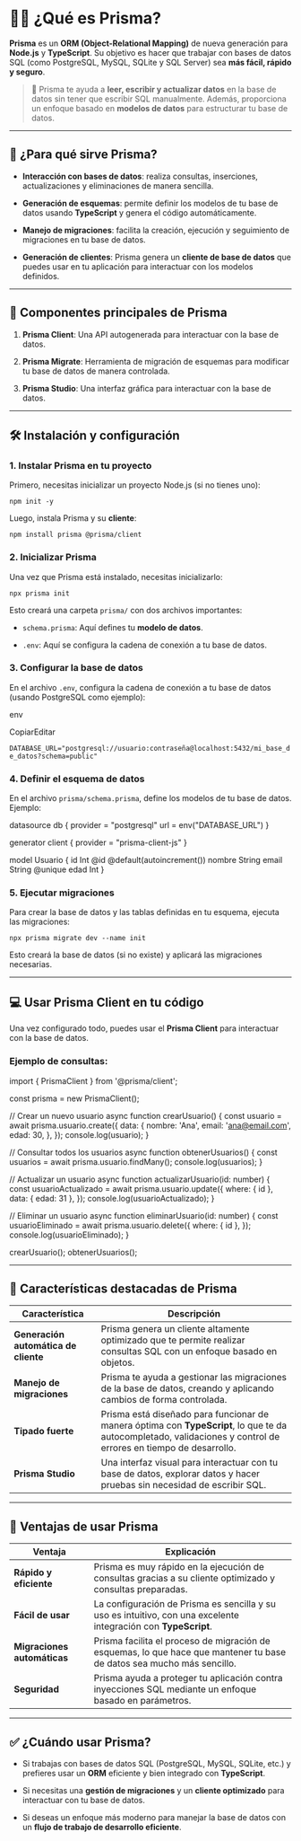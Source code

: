 # 🧑‍💻 ¿Qué es Prisma?

**Prisma** es un **ORM (Object-Relational Mapping)** de nueva generación para **Node.js** y **TypeScript**. Su objetivo es hacer que trabajar con bases de datos SQL (como PostgreSQL, MySQL, SQLite y SQL Server) sea **más fácil, rápido y seguro**.

> 📌 Prisma te ayuda a **leer, escribir y actualizar datos** en la base de datos sin tener que escribir SQL manualmente. Además, proporciona un enfoque basado en **modelos de datos** para estructurar tu base de datos.

---

## 🎯 ¿Para qué sirve Prisma?

- **Interacción con bases de datos**: realiza consultas, inserciones, actualizaciones y eliminaciones de manera sencilla.
    
- **Generación de esquemas**: permite definir los modelos de tu base de datos usando **TypeScript** y genera el código automáticamente.
    
- **Manejo de migraciones**: facilita la creación, ejecución y seguimiento de migraciones en tu base de datos.
    
- **Generación de clientes**: Prisma genera un **cliente de base de datos** que puedes usar en tu aplicación para interactuar con los modelos definidos.
    

---

## 🧱 Componentes principales de Prisma

1. **Prisma Client**: Una API autogenerada para interactuar con la base de datos.
    
2. **Prisma Migrate**: Herramienta de migración de esquemas para modificar tu base de datos de manera controlada.
    
3. **Prisma Studio**: Una interfaz gráfica para interactuar con la base de datos.
    

---

## 🛠️ Instalación y configuración

### 1. Instalar Prisma en tu proyecto

Primero, necesitas inicializar un proyecto Node.js (si no tienes uno):

`npm init -y`

Luego, instala Prisma y su **cliente**:

`npm install prisma @prisma/client`

### 2. Inicializar Prisma

Una vez que Prisma está instalado, necesitas inicializarlo:

`npx prisma init`

Esto creará una carpeta `prisma/` con dos archivos importantes:

- `schema.prisma`: Aquí defines tu **modelo de datos**.
    
- `.env`: Aquí se configura la cadena de conexión a tu base de datos.
    

### 3. Configurar la base de datos

En el archivo `.env`, configura la cadena de conexión a tu base de datos (usando PostgreSQL como ejemplo):

env

CopiarEditar

`DATABASE_URL="postgresql://usuario:contraseña@localhost:5432/mi_base_de_datos?schema=public"`

### 4. Definir el esquema de datos

En el archivo `prisma/schema.prisma`, define los modelos de tu base de datos. Ejemplo:

datasource db {
  provider = "postgresql"
  url      = env("DATABASE_URL")
}

generator client {
  provider = "prisma-client-js"
}

model Usuario {
  id       Int    @id @default(autoincrement())
  nombre   String
  email    String @unique
  edad     Int
}


### 5. Ejecutar migraciones

Para crear la base de datos y las tablas definidas en tu esquema, ejecuta las migraciones:

`npx prisma migrate dev --name init`

Esto creará la base de datos (si no existe) y aplicará las migraciones necesarias.

---

## 💻 Usar Prisma Client en tu código

Una vez configurado todo, puedes usar el **Prisma Client** para interactuar con la base de datos.

### Ejemplo de consultas:

import { PrismaClient } from '@prisma/client';

const prisma = new PrismaClient();

// Crear un nuevo usuario
async function crearUsuario() {
  const usuario = await prisma.usuario.create({
    data: {
      nombre: 'Ana',
      email: 'ana@email.com',
      edad: 30,
    },
  });
  console.log(usuario);
}

// Consultar todos los usuarios
async function obtenerUsuarios() {
  const usuarios = await prisma.usuario.findMany();
  console.log(usuarios);
}

// Actualizar un usuario
async function actualizarUsuario(id: number) {
  const usuarioActualizado = await prisma.usuario.update({
    where: { id },
    data: { edad: 31 },
  });
  console.log(usuarioActualizado);
}

// Eliminar un usuario
async function eliminarUsuario(id: number) {
  const usuarioEliminado = await prisma.usuario.delete({
    where: { id },
  });
  console.log(usuarioEliminado);
}

crearUsuario();
obtenerUsuarios();


---

## 🌟 Características destacadas de Prisma

|Característica|Descripción|
|---|---|
|**Generación automática de cliente**|Prisma genera un cliente altamente optimizado que te permite realizar consultas SQL con un enfoque basado en objetos.|
|**Manejo de migraciones**|Prisma te ayuda a gestionar las migraciones de la base de datos, creando y aplicando cambios de forma controlada.|
|**Tipado fuerte**|Prisma está diseñado para funcionar de manera óptima con **TypeScript**, lo que te da autocompletado, validaciones y control de errores en tiempo de desarrollo.|
|**Prisma Studio**|Una interfaz visual para interactuar con tu base de datos, explorar datos y hacer pruebas sin necesidad de escribir SQL.|

---

## 🧠 Ventajas de usar Prisma

|Ventaja|Explicación|
|---|---|
|**Rápido y eficiente**|Prisma es muy rápido en la ejecución de consultas gracias a su cliente optimizado y consultas preparadas.|
|**Fácil de usar**|La configuración de Prisma es sencilla y su uso es intuitivo, con una excelente integración con **TypeScript**.|
|**Migraciones automáticas**|Prisma facilita el proceso de migración de esquemas, lo que hace que mantener tu base de datos sea mucho más sencillo.|
|**Seguridad**|Prisma ayuda a proteger tu aplicación contra inyecciones SQL mediante un enfoque basado en parámetros.|

---

## ✅ ¿Cuándo usar Prisma?

- Si trabajas con bases de datos SQL (PostgreSQL, MySQL, SQLite, etc.) y prefieres usar un **ORM** eficiente y bien integrado con **TypeScript**.
    
- Si necesitas una **gestión de migraciones** y un **cliente optimizado** para interactuar con tu base de datos.
    
- Si deseas un enfoque más moderno para manejar la base de datos con un **flujo de trabajo de desarrollo eficiente**.